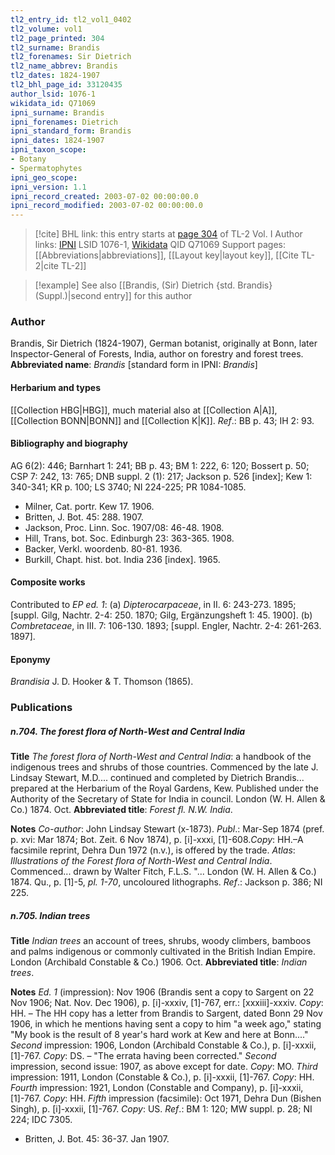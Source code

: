 ```yaml
---
tl2_entry_id: tl2_vol1_0402
tl2_volume: vol1
tl2_page_printed: 304
tl2_surname: Brandis
tl2_forenames: Sir Dietrich
tl2_name_abbrev: Brandis
tl2_dates: 1824-1907
tl2_bhl_page_id: 33120435
author_lsid: 1076-1
wikidata_id: Q71069
ipni_surname: Brandis
ipni_forenames: Dietrich
ipni_standard_form: Brandis
ipni_dates: 1824-1907
ipni_taxon_scope: 
- Botany
- Spermatophytes
ipni_geo_scope: 
ipni_version: 1.1
ipni_record_created: 2003-07-02 00:00:00.0
ipni_record_modified: 2003-07-02 00:00:00.0
---
```


> [!cite] BHL link: this entry starts at [page 304](https://www.biodiversitylibrary.org/page/33120435) of TL-2 Vol. I
> Author links: [IPNI](https://www.ipni.org/a/1076-1) LSID 1076-1, [Wikidata](https://www.wikidata.org/wiki/Q71069) QID Q71069
> Support pages: [[Abbreviations|abbreviations]], [[Layout key|layout key]], [[Cite TL-2|cite TL-2]]

> [!example] See also [[Brandis, (Sir) Dietrich {std. Brandis} (Suppl.)|second entry]] for this author

### Author

Brandis, Sir Dietrich (1824-1907), German botanist, originally at Bonn, later Inspector-General of Forests, India, author on forestry and forest trees. 
**Abbreviated name**: *Brandis* \[standard form in IPNI: *Brandis*\]

#### Herbarium and types

[[Collection HBG|HBG]], much material also at [[Collection A|A]], [[Collection BONN|BONN]] and [[Collection K|K]].
*Ref*.: BB p. 43; IH 2: 93.

#### Bibliography and biography

AG 6(2): 446; Barnhart 1: 241; BB p. 43; BM 1: 222, 6: 120; Bossert p. 50; CSP 7: 242, 13: 765; DNB suppl. 2 (1): 217; Jackson p. 526 \[index\]; Kew 1: 340-341; KR p. 100; LS 3740; NI 224-225; PR 1084-1085.
- Milner, Cat. portr. Kew 17. 1906.
- Britten, J. Bot. 45: 288. 1907.
- Jackson, Proc. Linn. Soc. 1907/08: 46-48. 1908.
- Hill, Trans, bot. Soc. Edinburgh 23: 363-365. 1908.
- Backer, Verkl. woordenb. 80-81. 1936.
- Burkill, Chapt. hist. bot. India 236 \[index\]. 1965.

#### Composite works

Contributed to *EP ed. 1*:
(a) *Dipterocarpaceae*, in II. 6: 243-273. 1895; \[suppl. Gilg, Nachtr. 2-4: 250. 1870; Gilg, Ergänzungsheft 1: 45. 1900\].
(b) *Combretaceae*, in III. 7: 106-130. 1893; \[suppl. Engler, Nachtr. 2-4: 261-263. 1897\].

#### Eponymy

*Brandisia* J. D. Hooker & T. Thomson (1865).

### Publications

##### n.704. The forest flora of North-West and Central India

**Title**
*The forest flora of North-West and Central India*: a handbook of the indigenous trees and shrubs of those countries. Commenced by the late J. Lindsay Stewart, M.D.... continued and completed by Dietrich Brandis... prepared at the Herbarium of the Royal Gardens, Kew. Published under the Authority of the Secretary of State for India in council. London (W. H. Allen & Co.) 1874. Oct.
**Abbreviated title**: *Forest fl. N.W. India*.

**Notes**
*Co-author*: John Lindsay Stewart (x-1873).
*Publ*.: Mar-Sep 1874 (pref. p. xvi: Mar 1874; Bot. Zeit. 6 Nov 1874), p. \[i\]-xxxi, \[1\]-608.*Copy*: HH.–A facsimile reprint, Dehra Dun 1972 (n.v.), is offered by the trade.
*Atlas*: *Illustrations of the Forest flora of North-West and Central India*. Commenced... drawn by Walter Fitch, F.L.S. "... London (W. H. Allen & Co.) 1874. Qu., p. \[1\]-5, *pl. 1-70*, uncoloured lithographs.
*Ref*.: Jackson p. 386; NI 225.

##### n.705. Indian trees

**Title**
*Indian trees* an account of trees, shrubs, woody climbers, bamboos and palms indigenous or commonly cultivated in the British Indian Empire. London (Archibald Constable & Co.) 1906. Oct.
**Abbreviated title**: *Indian trees*.

**Notes**
*Ed. 1* (impression): Nov 1906 (Brandis sent a copy to Sargent on 22 Nov 1906; Nat. Nov. Dec 1906), p. \[i\]-xxxiv, \[1\]-767, err.: \[xxxiii\]-xxxiv. *Copy*: HH. – The HH copy has a letter from Brandis to Sargent, dated Bonn 29 Nov 1906, in which he mentions having sent a copy to him "a week ago," stating "My book is the result of 8 year's hard work at Kew and here at Bonn...."
*Second* impression: 1906, London (Archibald Constable & Co.), p. \[i\]-xxxii, \[1\]-767.
*Copy*: DS. – "The errata having been corrected."
*Second* impression, second issue: 1907, as above except for date. *Copy*: MO.
*Third* impression: 1911, London (Constable & Co.), p. \[i\]-xxxii, \[1\]-767. *Copy*: HH.
*Fourth* impression: 1921, London (Constable and Company), p. \[i\]-xxxii, \[1\]-767.
*Copy*: HH.
*Fifth* impression (facsimile): Oct 1971, Dehra Dun (Bishen Singh), p. \[i\]-xxxii, \[1\]-767.
*Copy*: US.
*Ref*.: BM 1: 120; MW suppl. p. 28; NI 224; IDC 7305.
- Britten, J. Bot. 45: 36-37. Jan 1907.

